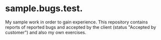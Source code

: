 # sample.bugs.test.
My sample work in order to gain experience.
This repository contains reports of reported bugs and accepted by the client (status "Accepted by customer") and also my own exercises.
